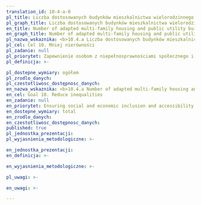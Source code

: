 ```yaml
---
translation_id: 10-4-a-0
pl_title: Liczba dostosowanych budynków mieszkalnictwa wielorodzinnego i użyteczności publicznej
pl_graph_title: Liczba dostosowanych budynków mieszkalnictwa wielorodzinnego i użyteczności publicznej
en_title: Number of adapted multi-family housing and public utility buildings
en_graph_title: Number of adapted multi-family housing and public utility buildings
pl_nazwa_wskaznika: <b>10.4.a Liczba dostosowanych budynków mieszkalnictwa wielorodzinnego i użyteczności publicznej</b>
pl_cel: Cel 10. Mniej nierówności
pl_zadanie: null
pl_priorytet: Zapewnienie osobom z niepełnosprawnościami społecznego i ekonomicznego włączenia oraz dostępności, w tym poprzez ograniczanie barier w dostępie do korzystania z infrastruktury
pl_definicja: >-

pl_dostepne_wymiary: ogółem
pl_zrodlo_danych:
pl_czestotliwosc_dostępnosc_danych:
en_nazwa_wskaznika: <b>10.4.a Number of adapted multi-family housing and public utility buildings</b>
en_cel: Goal 10. Reduce inequalities
en_zadanie: null
en_priorytet: Ensuring social and economic inclusion and accessibility for people with disabilities, including reducing barriers to access to infrastructure
en_dostepne_wymiary: total
en_zrodlo_danych:
en_czestotliwosc_dostępnosc_danych:
published: true
pl_jednostka_prezentacji:
pl_wyjasnienia_metodologiczne: >-

en_jednostka_prezentacji:
en_definicja: >-

en_wyjasnienia_metodologiczne: >-

pl_uwagi: >-

en_uwagi: >-

---
```

